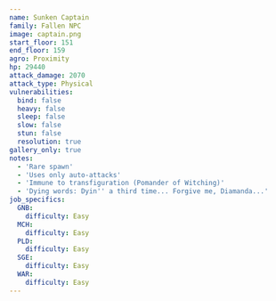 ```yaml
---
name: Sunken Captain
family: Fallen NPC
image: captain.png
start_floor: 151
end_floor: 159
agro: Proximity
hp: 29440
attack_damage: 2070
attack_type: Physical
vulnerabilities:
  bind: false
  heavy: false
  sleep: false
  slow: false
  stun: false
  resolution: true
gallery_only: true
notes:
  - 'Rare spawn'
  - 'Uses only auto-attacks'
  - 'Immune to transfiguration (Pomander of Witching)'
  - 'Dying words: Dyin'' a third time... Forgive me, Diamanda...'
job_specifics:
  GNB:
    difficulty: Easy
  MCH:
    difficulty: Easy
  PLD:
    difficulty: Easy
  SGE:
    difficulty: Easy
  WAR:
    difficulty: Easy
---
```

